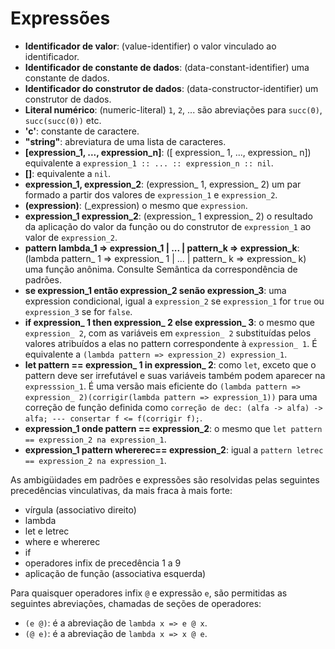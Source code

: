 
# Expressões

- **Identificador de valor**: (value-identifier) o valor vinculado ao identificador.
- **Identificador de constante de dados**: (data-constant-identifier) uma constante de dados.
- **Identificador do construtor de dados**: (data-constructor-identifier) um construtor de dados.
- **Literal numérico**: (numeric-literal) `1`, `2`, ... são abreviações para `succ(0)`, `succ(succ(0))` etc.
- **'c'**: constante de caractere.
- **"string"**: abreviatura de uma lista de caracteres.
- **[expression_1, ..., expression_n]**: ([ expression_ 1, ..., expression_ n]) equivalente a `expression_1 :: ... :: expression_n :: nil`.
- **[]**: equivalente a `nil`.
- **expression_1, expression_2**: (expression_ 1, expression_ 2) um par formado a partir dos valores de `expression_1` e `expression_2`.
- **(expression)**: (_expression) o mesmo que `expression`.
- **expression_1 expression_2**: (expression_ 1 expression_ 2) o resultado da aplicação do valor da função ou do construtor de `expression_1` ao valor de `expression_2`.
- **pattern lambda_1 => expression_1 | ... | pattern_k => expression_k**: (lambda pattern_ 1 => expression_ 1 | ... | pattern_ k => expression_ k) uma função anônima. Consulte Semântica da correspondência de padrões.
- **se expression_1 então expression_2 senão expression_3**: uma expression condicional, igual a `expression_2` se `expression_1` for `true` ou `expression_3` se for `false`.
- **if expression_ 1 then expression_ 2 else expression_ 3**: o mesmo que `expression_ 2`, com as variáveis ​​em `expression_ 2` substituídas pelos valores atribuídos a elas no pattern correspondente à `expression_ 1`. É equivalente a `(lambda pattern => expression_2) expression_1`.
- **let pattern == expression_ 1 in expression_ 2**: como `let`, exceto que o pattern deve ser irrefutável e suas variáveis ​​também podem aparecer na `expresssion_1`. É uma versão mais eficiente do `(lambda pattern => expression_ 2)(corrigir(lambda pattern => expression_1))` para uma correção de função definida como `correção de dec: (alfa -> alfa) -> alfa; --- consertar f <= f(corrigir f);`.
- **expression_1 onde pattern == expression_2**: o mesmo que `let pattern == expression_2 na expression_1`.
- **expression_1 pattern whererec== expression_2**: igual a `pattern letrec == expression_2 na expression_1`.

As ambigüidades em padrões e expressões são resolvidas pelas seguintes precedências vinculativas, da mais fraca à mais forte:
- vírgula (associativo direito)
- lambda
- let e letrec
- where e whererec
- if
- operadores infix de precedência 1 a 9
- aplicação de função (associativa esquerda)

Para quaisquer operadores infix `@` e expressão `e`, são permitidas as seguintes abreviações, chamadas de seções de operadores:
- `(e @)`: é a abreviação de `lambda x => e @ x`.
- `(@ e)`: é a abreviação de `lambda x => x @ e`.
